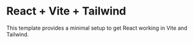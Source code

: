 # React + Vite + Tailwind

This template provides a minimal setup to get React working in Vite and Tailwind.
